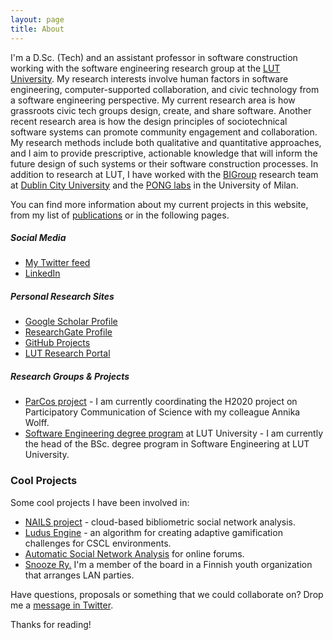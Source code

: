 ```yaml
---
layout: page
title: About
---
```


I'm a D.Sc. (Tech) and an assistant professor in software construction working with the software engineering research group at the [LUT University](http://www.lut.fi/). My research interests involve human factors in software engineering, computer-supported collaboration, and civic technology from a software engineering perspective. My current research area is how grassroots civic tech groups design, create, and share software. Another recent research area is how the design principles of sociotechnical software systems can promote community engagement and collaboration. My research methods include both qualitative and quantitative approaches, and I aim to provide prescriptive, actionable knowledge that will inform the future design of such systems or their software construction processes. In addition to research at LUT, I have worked with the [BIGroup](http://big.computing.dcu.ie/) research team at [Dublin City University](https://www.dcu.ie/) and the [PONG labs](https://pong.di.unimi.it/) in the University of Milan.

You can find more information about my current projects in this website, from my list of [publications](/publications/) or in the following pages.

##### Social Media

 * [My Twitter feed](https://twitter.com/aknutas)
 * [LinkedIn](https://www.linkedin.com/in/anttiknutas)

##### Personal Research Sites

 * [Google Scholar Profile](https://scholar.google.com/citations?user=svyPd-YAAAAJ)
 * [ResearchGate Profile](https://www.researchgate.net/profile/Antti_Knutas)
 * [GitHub Projects](https://github.com/aknutas/)
 * [LUT Research Portal](https://research.lut.fi/converis/portal/Person/40268?auxfun=&lang=en_GB)

##### Research Groups & Projects
 
 * [ParCos project](https://parcos-project.eu/) - I am currently coordinating the H2020 project on Participatory Communication of Science with my colleague Annika Wolff.
 * [Software Engineering degree program](https://uni.lut.fi/en/web/lut.fi-eng/computer-science) at LUT University - I am currently the head of the BSc. degree program in Software Engineering at LUT University.

### Cool Projects

Some cool projects I have been involved in:

* [NAILS project](http://nailsproject.net) - cloud-based bibliometric social network analysis.
* [Ludus Engine](https://github.com/aknutas/ludusengine) - an algorithm for creating adaptive gamification challenges for CSCL environments.
* [Automatic Social Network Analysis](https://github.com/aknutas/sna-saga) for online forums.
* [Snooze Ry.](http://www.snooze.fi) I'm a member of the board in a Finnish youth organization that arranges LAN parties.

Have questions, proposals or something that we could collaborate on? Drop me a [message in Twitter](https://twitter.com/aknutas).

Thanks for reading!